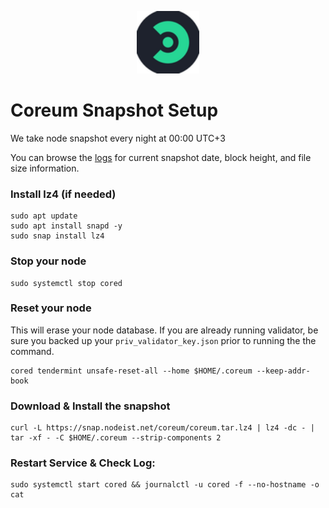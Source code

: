 <p align="center">
  <img height="100" height="auto" src="https://raw.githubusercontent.com/Nodeist/Kurulumlar/main/logos/coreum.png">
</p>



# Coreum Snapshot Setup
We take node snapshot every night at 00:00 UTC+3

You can browse the [logs](https://snap.nodeist.net/coreum/log.txt) for current snapshot date, block height, and file size information.

### Install lz4 (if needed)
```
sudo apt update
sudo apt install snapd -y
sudo snap install lz4
```

### Stop your node
```
sudo systemctl stop cored
```

### Reset your node
This will erase your node database. If you are already running validator, be sure you backed up your `priv_validator_key.json` prior to running the the command.

```
cored tendermint unsafe-reset-all --home $HOME/.coreum --keep-addr-book
```

### Download & Install the snapshot
```
curl -L https://snap.nodeist.net/coreum/coreum.tar.lz4 | lz4 -dc - | tar -xf - -C $HOME/.coreum --strip-components 2
```

### Restart Service & Check Log:
```
sudo systemctl start cored && journalctl -u cored -f --no-hostname -o cat
```
